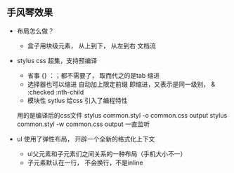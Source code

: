 ## 手风琴效果

- 布局怎么做？
    - 盒子用块级元素， 从上到下， 从左到右 文档流 

- stylus 
    css 超集，支持预编译
    - 省事 {} ：；都不需要了， 取而代之的是tab 缩进
    - 选择器也可以缩进
        自动加上限定前缀
        即缩进，又表示是同一级别， & :checked :nth-child
    - 模块性  sytlus 给css 引入了编程特性 
    
    用的是编译后的css文件
    stylus common.styl -o common.css  output 
    stylus common.styl -w common.css  output 一直监听



- ul  使用了弹性布局， 开辟一个全新的格式化上下文
    - ul父元素和子元素们之间关系的一种布局（手机大小不一）
    - 子元素默认在一行， 不会换行，不是inline